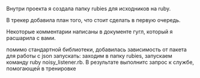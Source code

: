 Внутри проекта я создала папку rubies для исходников на ruby.

В трекер добавила план того, что стоит сделать в первую очередь.

Некоторые комментарии написаны в документе гугл, который я расшарила с вами.

помимо стандартной библиотеки, добавилась зависимость от пакета для работы с json
запускать: заходим в папку rubies, запускаем команду ruby noisy_listener.rb.
В результате выполнитс запрос к службе, помогающей в тренировке